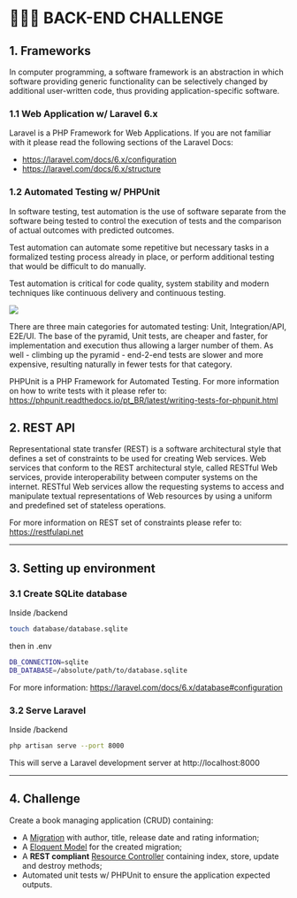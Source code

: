 # 👨🏻‍💻 BACK-END CHALLENGE

## 1. Frameworks

In computer programming, a software framework is an abstraction in which software providing generic functionality can be selectively changed by additional user-written code, thus providing application-specific software.

### 1.1 Web Application w/ Laravel 6.x

Laravel is a PHP Framework for Web Applications. If you are not familiar with it please read the following sections of the Laravel Docs:
- https://laravel.com/docs/6.x/configuration
- https://laravel.com/docs/6.x/structure

### 1.2 Automated Testing w/ PHPUnit

In software testing, test automation is the use of software separate from the software being tested to control the execution of tests and the comparison of actual outcomes with predicted outcomes.

Test automation can automate some repetitive but necessary tasks in a formalized testing process already in place, or perform additional testing that would be difficult to do manually.

Test automation is critical for code quality, system stability and modern techniques like continuous delivery and continuous testing.

![](https://static1.smartbear.co/smartbear/media/images/resources/articles/content/test-automation-pyramid.png)

There are three main categories for automated testing: Unit, Integration/API, E2E/UI. The base of the pyramid, Unit tests, are cheaper and faster, for implementation and execution thus allowing a larger number of them. As well - climbing up the pyramid - end-2-end tests are slower and more expensive, resulting naturally in fewer tests for that category.

PHPUnit is a PHP Framework for Automated Testing. For more information on how to write tests with it please refer to: https://phpunit.readthedocs.io/pt_BR/latest/writing-tests-for-phpunit.html

## 2. REST API

Representational state transfer (REST) is a software architectural style that defines a set of constraints to be used for creating Web services. Web services that conform to the REST architectural style, called RESTful Web services, provide interoperability between computer systems on the internet. RESTful Web services allow the requesting systems to access and manipulate textual representations of Web resources by using a uniform and predefined set of stateless operations.

For more information on REST set of constraints please refer to: https://restfulapi.net

---
## 3. Setting up environment

### 3.1 Create SQLite database
Inside /backend
```bash
touch database/database.sqlite
```
then in .env
```bash
DB_CONNECTION=sqlite
DB_DATABASE=/absolute/path/to/database.sqlite
```
For more information: https://laravel.com/docs/6.x/database#configuration

### 3.2 Serve Laravel
Inside /backend
```bash
php artisan serve --port 8000
```
This will serve a Laravel development server at http://localhost:8000

---
## 4. Challenge
Create a book managing application (CRUD) containing:
- A [Migration](https://laravel.com/docs/6.x/migrations#generating-migrations) with author, title, release date and rating information;
- A [Eloquent Model](https://laravel.com/docs/6.x/eloquent#defining-models) for the created migration;
- A **REST compliant** [Resource Controller](https://laravel.com/docs/6.x/controllers#resource-controllers) containing index, store, update and destroy methods;
- Automated unit tests w/ PHPUnit to ensure the application expected outputs.
